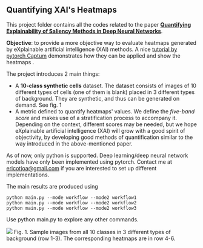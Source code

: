 
## Quantifying XAI's Heatmaps
This project folder contains all the codes related to the paper [**Quantifying Explainability of Saliency Methods in Deep Neural Networks**](https://arxiv.org/abs/2009.02899). 

**Objective**: to provide a more objective way to evaluate heatmaps generated by eXplainable artificial intelligence (XAI) methods. A nice [tutorial by pytorch Captum](https://captum.ai/tutorials/Resnet_TorchVision_Interpret) demonstrates how they can be applied and show the heatmaps . 

The project introduces 2 main things:
* A **10-class synthetic cells** dataset. The dataset consists of images of 10 different types of cells (one of them is blank) placed in 3 different types of background. They are synthetic, and thus can be generated on demand. See fig. 1
* A metric defined to quantify heatmaps' values. We define the *five-band score* and makes use of a stratification process to accompany it. Depending on the context, different scores may be needed, but we hope eXplainable artificial intelligence (XAI) will grow with a good spirit of objectivity, by developing good methods of quantification similar to the way introduced in the above-mentioned paper.

As of now, only python is supported. Deep learning/deep neural network models have only been implemented using pytorch. Contact me at ericotjoa@gmail.com if you are interested to set up different implementations.

The main results are produced using 
```
python main.py --mode workflow --mode2 workflow1
python main.py --mode workflow --mode2 workflow2
python main.py --mode workflow --mode2 workflow3
```
Use python main.py to explore any other commands.


![](https://drive.google.com/uc?export=view&id=1GjHAn62ahfeBOaRoxcVMOwpMuQP7nFN2)
Fig. 1. Sample images from all 10 classes in 3 different types of background (row 1-3). The corresponding heatmaps are in row 4-6.
